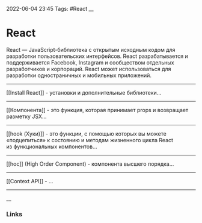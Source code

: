 2022-06-04 23:45
Tags: #React
__
# React
React — JavaScript-библиотека с открытым исходным кодом для разработки пользовательских интерфейсов. React разрабатывается и поддерживается Facebook, Instagram и сообществом отдельных разработчиков и корпораций. React может использоваться для разработки одностраничных и мобильных приложений.

---
[[Install React]] - установки и дополнительные библиотеки...

---
[[Компонента]] - это функция, которая принимает props и возвращает разметку JSX...

---
[[hook (Хуки)]] - это функции, с помощью которых вы можете «подцепиться» к состоянию и методам жизненного цикла React из функциональных компонентов...

---
[[hoc]] (High Order Component) - компонента высшего порядка...

---

[[Context API]] - ...

---


__
### Links
